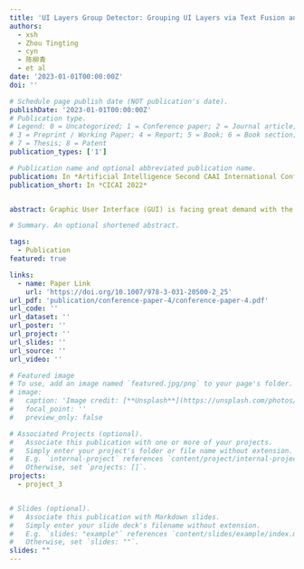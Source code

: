 ```yaml
---
title: 'UI Layers Group Detector: Grouping UI Layers via Text Fusion and Box Attention'
authors:
  - xsh
  - Zhou Tingting
  - cyn
  - 陈柳青
  - et al
date: '2023-01-01T00:00:00Z'
doi: ''

# Schedule page publish date (NOT publication's date).
publishDate: '2023-01-01T00:00:00Z'
# Publication type.
# Legend: 0 = Uncategorized; 1 = Conference paper; 2 = Journal article;
# 3 = Preprint / Working Paper; 4 = Report; 5 = Book; 6 = Book section;
# 7 = Thesis; 8 = Patent
publication_types: ['1']

# Publication name and optional abbreviated publication name.
publication: In *Artificial Intelligence Second CAAI International Conference*
publication_short: In *CICAI 2022*


abstract: Graphic User Interface (GUI) is facing great demand with the popularization and prosperity of mobile apps. Automatic UI code generation from UI design draft dramatically simplifies the development process. However, the nesting layer structure in the design draft affects the quality and usability of the generated code. Few existing GUI automated techniques detect and group the nested layers to improve the accessibility of generated code. In this paper, we proposed our UI Layers Group Detector as a vision-based method that automatically detects images (i.e., basic shapes and visual elements) and text layers that present the same semantic meanings. We propose two plug-in components, text fusion and box attention, that utilize text information from design drafts as a priori information for group localization. We construct a large-scale UI dataset for training and testing, and present a data augmentation approach to boost the detection performance. The experiment shows that the proposed method achieves a decent accuracy regarding layers grouping.

# Summary. An optional shortened abstract.

tags:
  - Publication
featured: true

links:
  - name: Paper Link
    url: 'https://doi.org/10.1007/978-3-031-20500-2_25'
url_pdf: 'publication/conference-paper-4/conference-paper-4.pdf'
url_code: ''
url_dataset: ''
url_poster: ''
url_project: ''
url_slides: ''
url_source: ''
url_video: ''

# Featured image
# To use, add an image named `featured.jpg/png` to your page's folder.
# image:
#   caption: 'Image credit: [**Unsplash**](https://unsplash.com/photos/pLCdAaMFLTE)'
#   focal_point: ''
#   preview_only: false

# Associated Projects (optional).
#   Associate this publication with one or more of your projects.
#   Simply enter your project's folder or file name without extension.
#   E.g. `internal-project` references `content/project/internal-project/index.md`.
#   Otherwise, set `projects: []`.
projects:
  - project_3


# Slides (optional).
#   Associate this publication with Markdown slides.
#   Simply enter your slide deck's filename without extension.
#   E.g. `slides: "example"` references `content/slides/example/index.md`.
#   Otherwise, set `slides: ""`.
slides: ""
---
```


<!-- {{% callout note %}}
Click the _Cite_ button above to demo the feature to enable visitors to import publication metadata into their reference management software.
{{% /callout %}}

Supplementary notes can be added here, including [code and math](https://wowchemy.com/docs/content/writing-markdown-latex/). -->